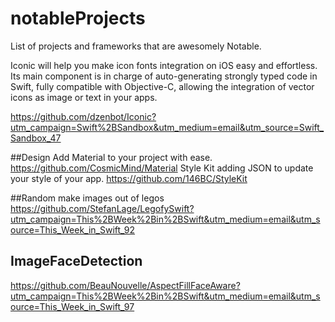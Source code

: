 # notableProjects
List of projects and frameworks that are awesomely Notable.



Iconic will help you make icon fonts integration on iOS easy and effortless. Its main component is in charge of auto-generating strongly typed code in Swift, fully compatible with Objective-C, allowing the integration of vector icons as image or text in your apps.

https://github.com/dzenbot/Iconic?utm_campaign=Swift%2BSandbox&utm_medium=email&utm_source=Swift_Sandbox_47


##Design
Add Material to your project with ease. 
https://github.com/CosmicMind/Material
Style Kit adding JSON to update your style of your app.
https://github.com/146BC/StyleKit

##Random
make images out of legos
https://github.com/StefanLage/LegofySwift?utm_campaign=This%2BWeek%2Bin%2BSwift&utm_medium=email&utm_source=This_Week_in_Swift_92

## ImageFaceDetection
https://github.com/BeauNouvelle/AspectFillFaceAware?utm_campaign=This%2BWeek%2Bin%2BSwift&utm_medium=email&utm_source=This_Week_in_Swift_97
